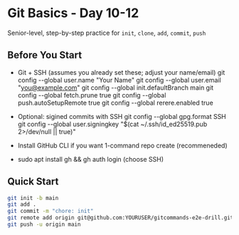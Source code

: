 # Git Basics - Day 10-12
Senior-level, step-by-step practice for `init`, `clone`, `add`, `commit`, `push`

## Before You Start
- Git + SSH (assumes you already set these; adjust your name/email)
git config --global user.name "Your Name"
git config --global user.email "you@example.com"
git config --global init.defaultBranch main
git config --global fetch.prune true
git config --global push.autoSetupRemote true
git config --global rerere.enabled true

- Optional: sigined commits with SSH
git config --global gpg.format SSH
git config --global user.signingkey "$(cat ~/.ssh/id_ed25519.pub 2>/dev/null || true)"

- Install GitHub CLI if you want 1-command repo create (recommeneded)
- sudo apt install gh && gh auth login (choose SSH)

## Quick Start
```bash
git init -b main
git add .
git commit -m "chore: init"
git remote add origin git@github.com:YOURUSER/gitcommands-e2e-drill.git
git push -u origin main
